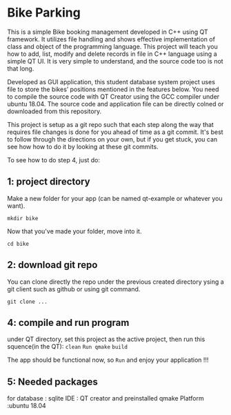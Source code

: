 # Bike Parking

This is a simple Bike booking management developed in C++ using QT framework. It utilizes file handling and shows effective implementation of class and object of the programming language. This project will teach you how to add, list, modify and delete records in file in C++ language using a simple QT UI. It is very simple to understand, and the source code too is not that long.

Developed as GUI application, this student database system project uses file to store the bikes’ positions mentioned in the features below. You need to compile the source code with QT Creator using the GCC compiler under ubuntu 18.04. The source code and application file can be directly colned or downloaded from this repository.

This project is setup as a git repo such that each step along the way that requires file changes is done for you ahead of time as a git commit.  It's best to follow through the directions on your own, but if you get stuck, you can see how how to do it by looking at these git commits.

To see how to do step 4, just do:


## 1: project directory

Make a new folder for your app (can be named qt-example or whatever you want).

`mkdir bike`

Now that you've made your folder, move into it.

`cd bike`


## 2: download git repo

You can clone directly the repo under the previous created directory ysing a git client such as github or using git command.

`git clone ...`


## 4: compile and run program

under QT directory, set this project as the active project, then run this squence(in the QT):
`clean`
`Run qmake`
`build`

The app should be functional now, so `Run` and enjoy your application !!!


## 5: Needed packages
for database : sqlite
IDE : QT creator and preinstalled qmake
Platform :ubuntu 18.04











